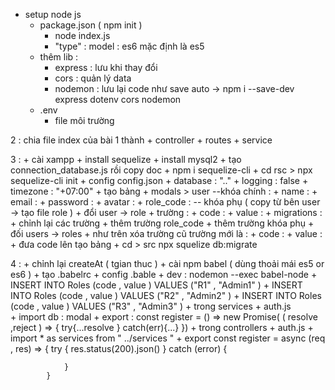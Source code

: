 + setup node js
    + package.json ( npm init )
        + node index.js
        + "type" : model : es6 mặc định là es5
    + thêm lib :
        + express : lưu khi thay đổi
        + cors : quản lý data
        + nodemon : lưu lại code như save auto
        -> npm i --save-dev express dotenv cors nodemon
    + .env 
        + file môi trường

2 : chia file index của bài 1 thành 
    + controller 
    + routes
    + service

3 : 
    + cài xampp
    + install sequelize 
    + install mysql2
        + tạo connection_database.js rồi copy doc
            + npm i sequelize-cli 
            + cd rsc > npx sequelize-cli init
            + config config.json 
                + database  : ".."
                + logging : false
                + timezone : "+07:00"
            + tạo bảng 
                + modals > user
                    --khóa chính :
                        + name : 
                        + email :
                        + password :
                        + avatar :
                        + role_code : 
                    -- khóa phụ ( copy từ bên user -> tạo file role )
                        + đổi user -> role
                        + trường :
                            + code :
                            + value :
                + migrations :
                    + chỉnh lại các trường
                    + thêm trường role_code
                    + thêm trường khóa phụ 
                        + đối users -> roles
                        + như trên xóa trường cũ trường mới là :
                            + code :
                            + value : 
            + đưa code lên tạo bảng
                + cd > src npx squelize db:migrate

4 : 
    + chỉnh lại createAt ( tgian thuc )
    + cài npm babel ( dùng thoải mái es5 or es6 )
        + tạo .babelrc
            + config .bable
            + dev : nodemon --exec babel-node 
    <!-- + truy vấn trong sql ( demo ) -->
        + INSERT INTO Roles (code , value ) VALUES ("R1" , "Admin1" )
        + INSERT INTO Roles (code , value ) VALUES ("R2" , "Admin2" )
        + INSERT INTO Roles (code , value ) VALUES ("R3" , "Admin3" )
        <!-- truy vẫns bằng code  -->
    + trong services
        + auth.js  
            + import db : modal
            + export : const register = () => new Promise( ( resolve ,reject )  => {
                try{...resolve } catch(err){...}
            })
    + trong controllers
        + auth.js
            + import * as services from " ../services "
            + export const register = async (req , res) => {
                try {
                    res.status(200).json()
                } catch (error) {

                }
            }